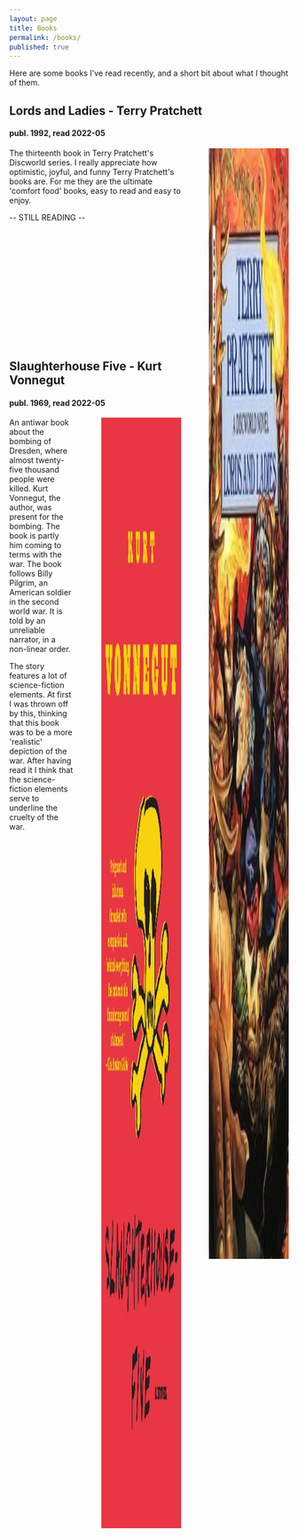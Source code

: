 ```yaml
---
layout: page
title: Books
permalink: /books/
published: true
---
```


Here are some books I've read recently, and a short bit about what I thought of them.


## Lords and Ladies - Terry Pratchett
#### publ. 1992, read 2022-05
<img style="float: right; margin-left: 10%; width: 15vw; height: 50vh;" src="/img/books/LAL.jpg" />

The thirteenth book in Terry Pratchett's Discworld series. I really appreciate how optimistic, joyful, and funny Terry Pratchett's books are.
For me they are the ultimate 'comfort food' books, easy to read and easy to enjoy. 

-- STILL READING -- 

<br><br><br>
<br><br><br>
<br><br><br>
<br><br><br>


## Slaughterhouse Five - Kurt Vonnegut
#### publ. 1969, read 2022-05
<img style="float: right; margin-left: 10%; width: 15vw; height: 50vh;" src="/img/books/SL5.jpg" />

An antiwar book about the bombing of Dresden, where almost twenty-five thousand people were killed. Kurt Vonnegut, the author, was present for the bombing.
The book is partly him coming to terms with the war. The book follows Billy Pilgrim, an American soldier in the second world war. It is told by an unreliable narrator,
in a non-linear order. 

The story features a lot of science-fiction elements. At first I was thrown off by this, thinking that this book was to be a more 'realistic' depiction of the war.
After having read it I think that the science-fiction elements serve to underline the cruelty of the war.

<br><br><br>
<br><br><br>
